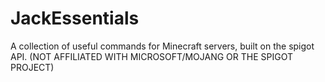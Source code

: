 # JackEssentials
A collection of useful commands for Minecraft servers, built on the spigot API. (NOT AFFILIATED WITH MICROSOFT/MOJANG OR THE SPIGOT PROJECT)
